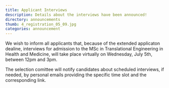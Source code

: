 ```yaml
---
title: Applicant Interviews
description: Details about the interviews have been announced!
directory: announcements
thumb: 4_registration_05_09.jpg
categories: announcement
---
```

We wish to inform all applicants that, because of the extended applicaton dealine, interviews for admission to the
MSc in Translational Engineering in Health and Medicine, will take place virtually on Wednesday, July 5th, between 12pm and 3pm.

The selection comittee will notify candidates about scheduled interviews, if needed, by personal emails providing the specific time slot and the corresponding link.
